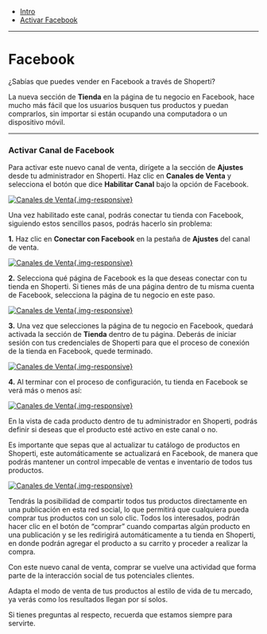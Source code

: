 - [Intro](#intro)
- [Activar Facebook](#activar-facebook)

***

<a name="intro"></a>
# Facebook

¿Sabías que puedes vender en Facebook a través de Shoperti? 

La nueva sección de **Tienda** en la página de tu negocio en Facebook, hace mucho más fácil que los usuarios busquen tus productos y puedan comprarlos, sin importar si están ocupando una computadora o un dispositivo móvil.

---

<a name="activar-facebook"></a>
### Activar Canal de Facebook

Para activar este nuevo canal de venta, dirígete a la sección de **Ajustes** desde tu administrador en Shoperti. Haz clic en **Canales de Venta** y selecciona el botón que dice **Habilitar Canal** bajo la opción de Facebook.

[![Canales de Venta](/img/help/settings/single/facebook-1.jpg){.img-responsive}](/img/help/settings/single/facebook-1.jpg)

Una vez habilitado este canal, podrás conectar tu tienda con Facebook, siguiendo estos sencillos pasos, podrás hacerlo sin problema:

**1.** Haz clic en **Conectar con Facebook** en la pestaña de **Ajustes** del canal de venta.

[![Canales de Venta](/img/help/settings/single/facebook-2.jpg){.img-responsive}](/img/help/settings/single/facebook-2.jpg)

**2.** Selecciona qué página de Facebook es la que deseas conectar con tu tienda en Shoperti. Si tienes más de una página dentro de tu misma cuenta de Facebook, selecciona la página de tu negocio en este paso.

[![Canales de Venta](/img/help/settings/single/facebook-3.jpg){.img-responsive}](/img/help/settings/single/facebook-3.jpg)

**3.** Una vez que selecciones la página de tu negocio en Facebook, quedará activada la sección de **Tienda** dentro de tu página. Deberás de iniciar sesión con tus credenciales de Shoperti para que el proceso de conexión de la tienda en Facebook, quede terminado.

[![Canales de Venta](/img/help/settings/single/facebook-4.jpg){.img-responsive}](/img/help/settings/single/facebook-4.jpg)

**4.** Al terminar con el proceso de configuración, tu tienda en Facebook se verá más o menos así:

[![Canales de Venta](/img/help/settings/single/facebook-5.jpg){.img-responsive}](/img/help/settings/single/facebook-5.jpg)

En la vista de cada producto dentro de tu administrador en Shoperti, podrás definir si deseas que el producto esté activo en este canal o no. 

Es importante que sepas que al actualizar tu catálogo de productos en Shoperti, este automáticamente se actualizará en Facebook, de manera que podrás mantener un control impecable de ventas e inventario de todos tus productos.

[![Canales de Venta](/img/help/settings/single/facebook-6.jpg){.img-responsive}](/img/help/settings/single/facebook-6.jpg)

Tendrás la posibilidad de compartir todos tus productos directamente en una publicación en esta red social, lo que permitirá que cualquiera pueda comprar tus productos con un solo clic. Todos los interesados, podrán hacer clic en el botón de “comprar” cuando compartas algún producto en una publicación y se les redirigirá automáticamente a tu tienda en Shoperti, en donde podrán agregar el producto a su carrito y proceder a realizar la compra.

Con este nuevo canal de venta, comprar se vuelve una actividad que forma parte de la interacción social de tus potenciales clientes.

Adapta el modo de venta de tus productos al estilo de vida de tu mercado, ya verás como los resultados llegan por sí solos.

Si tienes preguntas al respecto, recuerda que estamos siempre para servirte.



